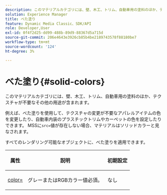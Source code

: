 ```yaml
---
description: このマテリアルカテゴリには、壁、木工、トリム、自動車用の塗料のほか、テクスチャが不要なその他の用途が含まれます。
solution: Experience Manager
title: べた塗り
feature: Dynamic Media Classic、SDK/API
role: Developer,User
exl-id: 0f4f2d25-dd99-488b-89d9-88367d5a715d
source-git-commit: 206e4643e3926cb85b4be2189743578f88180be7
workflow-type: tm+mt
source-wordcount: '124'
ht-degree: 3%

---
```


# べた塗り{#solid-colors}

このマテリアルカテゴリには、壁、木工、トリム、自動車用の塗料のほか、テクスチャが不要なその他の用途が含まれます。

例えば、べた塗りを使用して、テクスチャの変更が不要なアパレルアイテムの色を変更したり、自動車内装のプラスチックトリムやカーペットの色を設定したりできます。 MSSに`src=`値が存在しない場合、マテリアルはソリッドカラーと見なされます。

すべてのレンダリング可能なオブジェクトに、べた塗りを適用できます。

<table id="table_9245240311A44659A74C7A5EDD7D1503"> 
 <thead> 
  <tr> 
   <th colname="col1" class="entry"> <p>属性 </p> </th> 
   <th colname="col2" class="entry"> <p>説明 </p> </th> 
   <th colname="col3" class="entry"> <p>初期設定 </p> </th> 
  </tr> 
 </thead>
 <tbody> 
  <tr> 
   <td colname="col1"> <p> <a href="../../../../../../ir-api/http-protocol/image-rendering-api-ref/c-ir-http-protocol-ref/c-ir-http-protocol-command-reference/r-ir-http-color.md#reference-ea3cba9edfe94dbab86d8f123a9ed0aa" type="reference" format="dita" scope="local"> <span class="codeph"> color=  </span> </a> </p> </td> 
   <td colname="col2"> <p> グレーまたはRGBカラー値必須。 </p> </td> 
   <td colname="col3"> <p>なし </p> </td> 
  </tr> 
 </tbody> 
</table>
